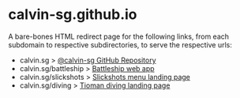 # calvin-sg.github.io
A bare-bones HTML redirect page for the following links, from each subdomain to respective subdirectories, to serve the respective urls:
- calvin.sg > [@calvin-sg GitHub Repository](https://github.com/calvin-sg/)
- calvin.sg/battleship > [Battleship web app](https://battleship.calvin.sg/)
- calvin.sg/slickshots > [Slickshots menu landing page](https://slickshots.calvin.sg/)
- calvin.sg/diving > [Tioman diving landing page](https://diving.calvin.sg/)